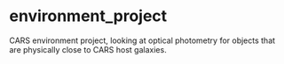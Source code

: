 # environment_project
CARS environment project, looking at optical photometry for objects that are physically close to CARS host galaxies.
